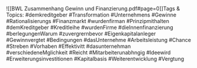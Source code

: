 
![[BWL Zusammenhang Gewinn und Finanzierung.pdf#page=0]]Tags & Topics:
   #demkreditgeber
   #Transformation
   #Unternehmens
   #Gewinne
   #Rationalisierungs
   #Finanzmarkt
   #wurdenfirman
   #Prinzipmithalten
   #demKreditgeber
   #Kreditleihe
   #wurdenFirme
   #dieInnenfinanzierung
   #berlegungenWarum
   #zuvergrernbevor
   #Eigenkapitalanleger
   #Gewinnvergtet
   #Bedingungen
   #dasUnternehme
   #Arbeitsleistung
   #Chance
   #Streben
   #Vorhaben
   #Effektivitt
   #dasunternehman
   #verschiedeneMglichkeit
   #Reicht
   #Mitarbeiterunabhngig
   #Ideewird
   #Erweiterungsinvestitionen
   #Kapitalbasis
   #Weiterentwicklung
   #Vergtung
